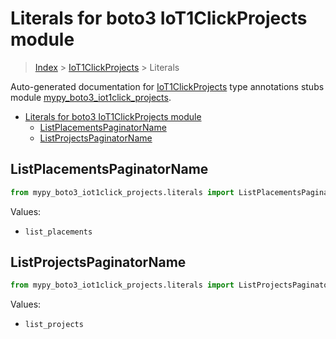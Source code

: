 # Literals for boto3 IoT1ClickProjects module

> [Index](../index.md) > [IoT1ClickProjects](./index.md) > Literals

Auto-generated documentation for [IoT1ClickProjects](https://boto3.amazonaws.com/v1/documentation/api/latest/reference/services/iot1click-projects.html#IoT1ClickProjects)
type annotations stubs module [mypy_boto3_iot1click_projects](https://pypi.org/project/mypy-boto3-iot1click-projects/).

- [Literals for boto3 IoT1ClickProjects module](#literals-for-boto3-iot1clickprojects-module)
  - [ListPlacementsPaginatorName](#listplacementspaginatorname)
  - [ListProjectsPaginatorName](#listprojectspaginatorname)

## ListPlacementsPaginatorName

```python
from mypy_boto3_iot1click_projects.literals import ListPlacementsPaginatorName
```

Values:

- `list_placements`

## ListProjectsPaginatorName

```python
from mypy_boto3_iot1click_projects.literals import ListProjectsPaginatorName
```

Values:

- `list_projects`
